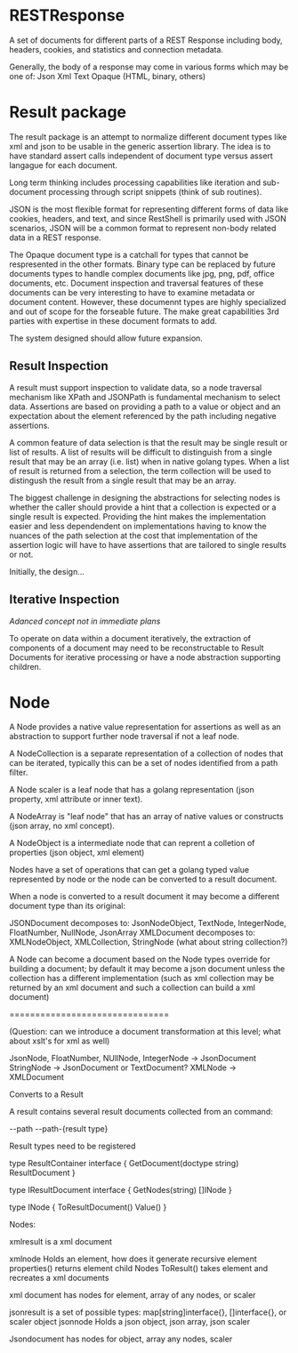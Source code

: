 # RESTResponse

A set of documents for different parts of a REST Response including body, headers, cookies, and statistics and connection metadata.

Generally, the body of a response may come in various forms which may be one of:
Json
Xml
Text
Opaque (HTML, binary, others) 

# Result package

The result package is an attempt to normalize different document types like xml and json to be usable in the generic assertion library. The idea is to have standard assert calls independent of document type versus assert langague for each document.

Long term thinking includes processing capabilities like iteration and sub-document processing through script snippets (think of sub routines).

JSON is the most flexible format for representing different forms of data like cookies, headers, and text, and since RestShell is primarily used with JSON scenarios, JSON will be a common format to represent non-body related data in a REST response.

The Opaque document type is a catchall for types that cannot be respresented in the other formats. Binary type can be replaced by future documents types to handle complex documents like jpg, png, pdf, office documents, etc. Document inspection and traversal features of these documents can be very interesting to have to examine metadata or document content. However, these documennt types are highly specialized and out of scope for the forseable future. The make great capabilities 3rd parties with expertise in these document formats to add.

The system designed should allow future expansion.

## Result Inspection

A result must support inspection to validate data, so a node traversal mechanism like XPath and JSONPath is fundamental mechanism to select data.
Assertions are based on providing a path to a value or object and an expectation about the element referenced by the path including negative assertions.

A common feature of data selection is that the result may be single result or list of results. A list of results will be difficult to distinguish from a single result that may be an array (i.e. list) when in native golang types. When a list of result is returned from a selection, the term collection will be used to distingush the result from a single result that may be an array.

The biggest challenge in designing the abstractions for selecting nodes is whether the caller should provide a hint that a collection is expected or a single result is expected. Providing the hint makes the implementation easier and less dependendent on implementations having to know the nuances of the path selection at the cost that implementation of the assertion logic will have to have assertions that are tailored to single results or not.

Initially, the design...

## Iterative Inspection

*Adanced concept not in immediate plans*

To operate on data within a document iteratively, the extraction of components of a document may need to be reconstructable to Result Documents for iterative processing or have a node abstraction supporting children.

# Node

A Node provides a native value representation for assertions as well as an abstraction to support further node traversal if not a leaf node.

A NodeCollection is a separate representation of a collection of nodes that can be iterated, typically this can be a set of nodes identified from a path filter.

A Node scaler is a leaf node that has a golang representation (json property, xml attribute or inner text).

A NodeArray is "leaf node" that has an array of native values or constructs (json array, no xml concept).

A NodeObject is a intermediate node that can reprent a colletion of properties (json object, xml element)


Nodes have a set of operations that can get a golang typed value represented by node or the node can be converted to a result document.

When a node is converted to a result document it may become a different document type than its original:

JSONDocument decomposes to: JsonNodeObject, TextNode, IntegerNode, FloatNumber, NullNode, JsonArray
XMLDocument decomposes to: XMLNodeObject, XMLCollection, StringNode (what about string collection?)

A Node can become a document based on the Node types override for building a document; by default it may become a json document unless the collection has a different implementation (such as xml collection may be returned by an xml document and such a collection can build a xml document)

===============================

(Question: can we introduce a document transformation at this level; what about xslt's for xml as well)

JsonNode, FloatNumber, NUllNode, IntegerNode -> JsonDocument
StringNode -> JsonDocument or TextDocument?
XMLNode -> XMLDocument


Converts to a Result

A result contains several result documents collected from an command:

--path
--path-{result type}

Result types need to be registered

type ResultContainer interface {
    GetDocument(doctype string) ResultDocument
}

type IResultDocument interface {
    GetNodes(string) []INode
}

type INode {
    ToResultDocument()
    Value()
}





Nodes:

xmlresult is a xml document

xmlnode
Holds an element, how does it generate recursive
element
properties() returns element child Nodes
ToResult() takes element and recreates a xml documents

xml document has nodes for element, array of any nodes, or scaler 

jsonresult is a set of possible types: map[string]interface{}, []interface{}, or scaler object
jsonnode
Holds a json object, json array, json scaler


Jsondocument has nodes for object, array any nodes, scaler

